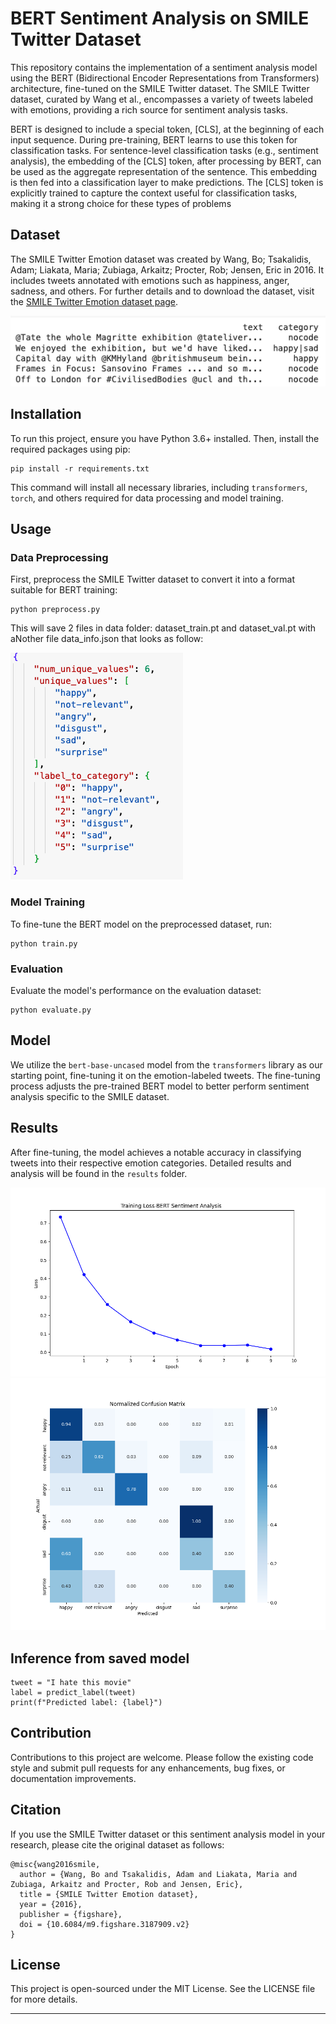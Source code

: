

# BERT Sentiment Analysis on SMILE Twitter Dataset

This repository contains the implementation of a sentiment analysis model using the BERT (Bidirectional Encoder Representations from Transformers) architecture, fine-tuned on the SMILE Twitter dataset. The SMILE Twitter dataset, curated by Wang et al., encompasses a variety of tweets labeled with emotions, providing a rich source for sentiment analysis tasks.


BERT is designed to include a special token, [CLS], at the beginning of each input sequence. During pre-training, BERT learns to use this token for classification tasks.
For sentence-level classification tasks (e.g., sentiment analysis), the embedding of the [CLS] token, after processing by BERT, can be used as the aggregate representation of the sentence. This embedding is then fed into a classification layer to make predictions.
The [CLS] token is explicitly trained to capture the context useful for classification tasks, making it a strong choice for these types of problems

## Dataset

The SMILE Twitter Emotion dataset was created by Wang, Bo; Tsakalidis, Adam; Liakata, Maria; Zubiaga, Arkaitz; Procter, Rob; Jensen, Eric in 2016. It includes tweets annotated with emotions such as happiness, anger, sadness, and others. For further details and to download the dataset, visit the [SMILE Twitter Emotion dataset page](https://doi.org/10.6084/m9.figshare.3187909.v2).

![Sample 5 rows](figs/sample_data.png)

## Installation

To run this project, ensure you have Python 3.6+ installed. Then, install the required packages using pip:

```
pip install -r requirements.txt
```

This command will install all necessary libraries, including `transformers`, `torch`, and others required for data processing and model training.

## Usage

### Data Preprocessing

First, preprocess the SMILE Twitter dataset to convert it into a format suitable for BERT training:

```
python preprocess.py 
```
This will save 2 files in data folder:   dataset_train.pt and dataset_val.pt with aNother file data_info.json that looks as follow:

![Data Info](figs/data_info.png)

### Model Training

To fine-tune the BERT model on the preprocessed dataset, run:

```
python train.py 
```

### Evaluation

Evaluate the model's performance on the evaluation  dataset:

```
python evaluate.py 
```

## Model

We utilize the `bert-base-uncased` model from the `transformers` library as our starting point, fine-tuning it on the emotion-labeled tweets. The fine-tuning process adjusts the pre-trained BERT model to better perform sentiment analysis specific to the SMILE dataset.


## Results

After fine-tuning, the model achieves a notable accuracy in classifying tweets into their respective emotion categories. Detailed results and analysis will be found in the `results` folder.

![Training Loss](figs/Training_Loss.png)
![Confusion Matrix](figs/confusion_matrix.png)

##  Inference from saved model

```
tweet = "I hate this movie"
label = predict_label(tweet)
print(f"Predicted label: {label}")
```

## Contribution

Contributions to this project are welcome. Please follow the existing code style and submit pull requests for any enhancements, bug fixes, or documentation improvements.

## Citation

If you use the SMILE Twitter dataset or this sentiment analysis model in your research, please cite the original dataset as follows:

```
@misc{wang2016smile,
  author = {Wang, Bo and Tsakalidis, Adam and Liakata, Maria and Zubiaga, Arkaitz and Procter, Rob and Jensen, Eric},
  title = {SMILE Twitter Emotion dataset},
  year = {2016},
  publisher = {figshare},
  doi = {10.6084/m9.figshare.3187909.v2}
}
```

## License

This project is open-sourced under the MIT License. See the LICENSE file for more details.

---


